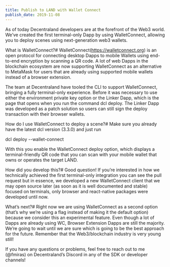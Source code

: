 ```yaml
---
title: Publish to LAND with Wallet Connect
publish_date: 2019-11-08
---
```


As of today Decentraland developers are at the forefront of the Web3 world. We’ve created the first terminal-only Dapp by using WalletConnect, allowing you to deploy scenes using next-generation web3 wallets.

What is WalletConnect?#
WalletConnect(https://walletconnect.org) is an open protocol for connecting desktop Dapps to mobile Wallets using end-to-end encryption by scanning a QR code. A lot of web Dapps in the blockchain ecosystem are now supporting WalletConnect as an alternative to MetaMask for users that are already using supported mobile wallets instead of a browser extension.

The team at Decentraland have tooled the CLI to support WalletConnect, bringing a fully terminal-only experience. Before it was necessary to use either the environment private key option or the Linker Dapp, which is the page that opens when you run the command dcl deploy. The Linker Dapp was developed as a patch solution so users can still sign the deploy transaction with their browser wallets.

How do I use WalletConnect to deploy a scene?#
Make sure you already have the latest dcl version (3.3.0) and just run

dcl deploy --wallet-connect

With this you enable the WalletConnect deploy option, which displays a terminal-friendly QR code that you can scan with your mobile wallet that owns or operates the target LAND.



How did you develop this?#
Good question! If you’re interested in how we technically achieved the first terminal-only integration you can see the pull request but in essence, we developed a new WalletConnect client that we may open source later (as soon as it is well documented and stable) focused on terminals, only browser and react-native packages were developed until now.

What’s next?#
Right now we are using WalletConnect as a second option (that’s why we’re using a flag instead of making it the default option) because we consider this an experimental feature. Even though a lot of Dapps are already using WC, Browser Extension Dapps are still the majority. We’re going to wait until we are sure which is going to be the best approach for the future. Remember that the Web3/blockchain industry is very young still!

If you have any questions or problems, feel free to reach out to me (@fmiras) on Decentraland’s Discord in any of the SDK or developer channels!

